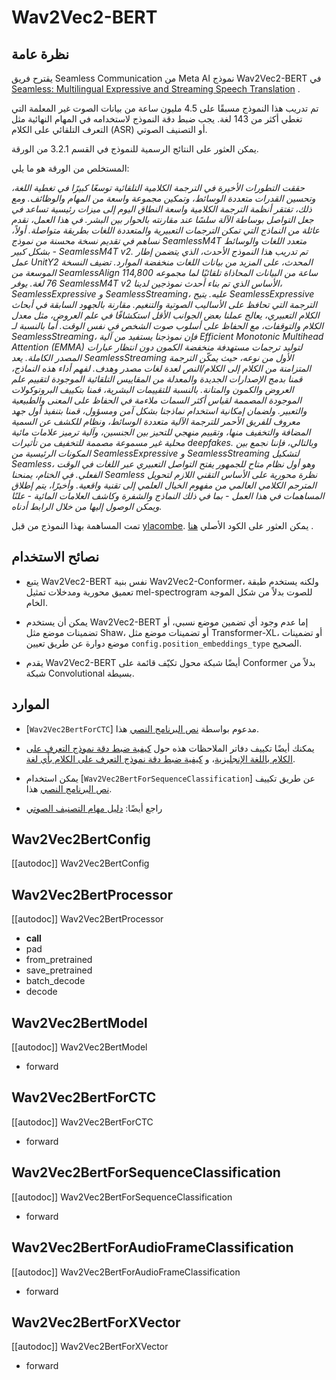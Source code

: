 # Wav2Vec2-BERT

## نظرة عامة
يقترح فريق Seamless Communication من Meta AI نموذج Wav2Vec2-BERT في [Seamless: Multilingual Expressive and Streaming Speech Translation](https://ai.meta.com/research/publications/seamless-multilingual-expressive-and-streaming-speech-translation/) .

تم تدريب هذا النموذج مسبقًا على 4.5 مليون ساعة من بيانات الصوت غير المعلمة التي تغطي أكثر من 143 لغة. يجب ضبط دقة النموذج لاستخدامه في المهام النهائية مثل التعرف التلقائي على الكلام (ASR) أو التصنيف الصوتي.

يمكن العثور على النتائج الرسمية للنموذج في القسم 3.2.1 من الورقة.

المستخلص من الورقة هو ما يلي:

*حققت التطورات الأخيرة في الترجمة الكلامية التلقائية توسعًا كبيرًا في تغطية اللغة، وتحسين القدرات متعددة الوسائط، وتمكين مجموعة واسعة من المهام والوظائف. ومع ذلك، تفتقر أنظمة الترجمة الكلامية واسعة النطاق اليوم إلى ميزات رئيسية تساعد في جعل التواصل بوساطة الآلة سلسًا عند مقارنته بالحوار بين البشر. في هذا العمل، نقدم عائلة من النماذج التي تمكن الترجمات التعبيرية والمتعددة اللغات بطريقة متواصلة. أولاً، نساهم في تقديم نسخة محسنة من نموذج SeamlessM4T متعدد اللغات والوسائط بشكل كبير - SeamlessM4T v2. تم تدريب هذا النموذج الأحدث، الذي يتضمن إطار عمل UnitY2 المحدث، على المزيد من بيانات اللغات منخفضة الموارد. تضيف النسخة الموسعة من SeamlessAlign 114,800 ساعة من البيانات المحاذاة تلقائيًا لما مجموعه 76 لغة. يوفر SeamlessM4T v2 الأساس الذي تم بناء أحدث نموذجين لدينا، SeamlessExpressive و SeamlessStreaming، عليه. يتيح SeamlessExpressive الترجمة التي تحافظ على الأساليب الصوتية والتنغيم. مقارنة بالجهود السابقة في أبحاث الكلام التعبيري، يعالج عملنا بعض الجوانب الأقل استكشافًا في علم العروض، مثل معدل الكلام والتوقفات، مع الحفاظ على أسلوب صوت الشخص في نفس الوقت. أما بالنسبة لـ SeamlessStreaming، فإن نموذجنا يستفيد من آلية Efficient Monotonic Multihead Attention (EMMA) لتوليد ترجمات مستهدفة منخفضة الكمون دون انتظار عبارات المصدر الكاملة. يعد SeamlessStreaming الأول من نوعه، حيث يمكّن الترجمة المتزامنة من الكلام إلى الكلام/النص لعدة لغات مصدر وهدف. لفهم أداء هذه النماذج، قمنا بدمج الإصدارات الجديدة والمعدلة من المقاييس التلقائية الموجودة لتقييم علم العروض والكمون والمتانة. بالنسبة للتقييمات البشرية، قمنا بتكييف البروتوكولات الموجودة المصممة لقياس أكثر السمات ملاءمة في الحفاظ على المعنى والطبيعية والتعبير. ولضمان إمكانية استخدام نماذجنا بشكل آمن ومسؤول، قمنا بتنفيذ أول جهد معروف للفريق الأحمر للترجمة الآلية متعددة الوسائط، ونظام للكشف عن السمية المضافة والتخفيف منها، وتقييم منهجي للتحيز بين الجنسين، وآلية ترميز علامات مائية محلية غير مسموعة مصممة للتخفيف من تأثيرات deepfakes. وبالتالي، فإننا نجمع بين المكونات الرئيسية من SeamlessExpressive و SeamlessStreaming لتشكيل Seamless، وهو أول نظام متاح للجمهور يفتح التواصل التعبيري عبر اللغات في الوقت الفعلي. في الختام، يمنحنا Seamless نظرة محورية على الأساس التقني اللازم لتحويل المترجم الكلامي العالمي من مفهوم الخيال العلمي إلى تقنية واقعية. وأخيرًا، يتم إطلاق المساهمات في هذا العمل - بما في ذلك النماذج والشفرة وكاشف العلامات المائية - علنًا ويمكن الوصول إليها من خلال الرابط أدناه.*

تمت المساهمة بهذا النموذج من قبل [ylacombe](https://huggingface.co/ylacombe). يمكن العثور على الكود الأصلي [هنا](https://github.com/facebookresearch/seamless_communication) .

## نصائح الاستخدام

- يتبع Wav2Vec2-BERT نفس بنية Wav2Vec2-Conformer، ولكنه يستخدم طبقة تعميق محورية ومدخلات تمثيل mel-spectrogram للصوت بدلاً من شكل الموجة الخام.

- يمكن أن يستخدم Wav2Vec2-BERT إما عدم وجود أي تضمين موضع نسبي، أو تضمينات موضع مثل Shaw، أو تضمينات موضع مثل Transformer-XL، أو تضمينات موضع دوارة عن طريق تعيين `config.position_embeddings_type` الصحيح.

- يقدم Wav2Vec2-BERT أيضًا شبكة محول تكيّف قائمة على Conformer بدلاً من شبكة Convolutional بسيطة.

## الموارد

- [`Wav2Vec2BertForCTC`] مدعوم بواسطة [نص البرنامج النصي](https://github.com/huggingface/transformers/tree/main/examples/pytorch/speech-recognition) هذا.

- يمكنك أيضًا تكييف دفاتر الملاحظات هذه حول [كيفية ضبط دقة نموذج التعرف على الكلام باللغة الإنجليزية](https://colab.research.google.com/github/huggingface/notebooks/blob/main/examples/speech_recognition.ipynb)، و [كيفية ضبط دقة نموذج التعرف على الكلام بأي لغة](https://colab.research.google.com/github/huggingface/notebooks/blob/main/examples/multi_lingual_speech_recognition.ipynb).

- يمكن استخدام [`Wav2Vec2BertForSequenceClassification`] عن طريق تكييف [نص البرنامج النصي](https://github.com/huggingface/transformers/tree/main/examples/pytorch/audio-classification) هذا.

- راجع أيضًا: [دليل مهام التصنيف الصوتي](../tasks/audio_classification)

## Wav2Vec2BertConfig

[[autodoc]] Wav2Vec2BertConfig

## Wav2Vec2BertProcessor

[[autodoc]] Wav2Vec2BertProcessor

- __call__
- pad
- from_pretrained
- save_pretrained
- batch_decode
- decode

## Wav2Vec2BertModel

[[autodoc]] Wav2Vec2BertModel

- forward

## Wav2Vec2BertForCTC

[[autodoc]] Wav2Vec2BertForCTC

- forward

## Wav2Vec2BertForSequenceClassification

[[autodoc]] Wav2Vec2BertForSequenceClassification

- forward

## Wav2Vec2BertForAudioFrameClassification

[[autodoc]] Wav2Vec2BertForAudioFrameClassification

- forward

## Wav2Vec2BertForXVector

[[autodoc]] Wav2Vec2BertForXVector

- forward